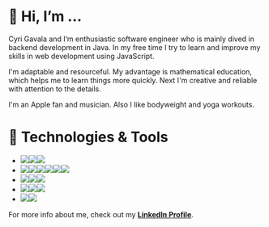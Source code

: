 # 👋 Hi, I’m ...

Cyri Gavala and I‘m enthusiastic software engineer who is mainly dived in backend development in Java. In my free time I try to learn and improve my skills in web development using JavaScript. 

I'm adaptable and resourceful. My advantage is mathematical education, which helps me to learn things more quickly. Next I'm creative and reliable with attention to the details. 

I'm an Apple fan and musician. Also I like bodyweight and yoga workouts.

# 🔧 Technologies & Tools

- ![](https://img.shields.io/badge/-Java-lightgrey?style=for-the-badge&logo=java)![](https://img.shields.io/badge/-JavaScript-lightgrey?style=for-the-badge&logo=javascript)![](https://img.shields.io/badge/-Python-lightgrey?style=for-the-badge&logo=python)
- ![](https://img.shields.io/badge/-Hibernate-lightgrey?style=for-the-badge&logo=hibernate)![](https://img.shields.io/badge/-Spring-lightgrey?style=for-the-badge&logo=spring)![](https://img.shields.io/badge/-ReactJs-lightgrey?style=for-the-badge&logo=react)![](https://img.shields.io/badge/-Typescript-lightgrey?style=for-the-badge&logo=typescript)![](https://img.shields.io/badge/-ExpressJs-lightgrey?style=for-the-badge&logo=express)![](https://img.shields.io/badge/-NodeJs-lightgrey?style=for-the-badge&logo=nodejs)
- ![](https://img.shields.io/badge/-Oracle-lightgrey?style=for-the-badge&logo=oracle)![](https://img.shields.io/badge/-Mongo-lightgrey?style=for-the-badge&logo=mongodb)![](https://img.shields.io/badge/-Mysql-lightgrey?style=for-the-badge&logo=mysql)
- ![](https://img.shields.io/badge/-JetBrains%20tools-lightgrey?style=for-the-badge&logo=jetbrains)![](https://img.shields.io/badge/-Git-lightgrey?style=for-the-badge&logo=git)![](https://img.shields.io/badge/-Docker-lightgrey?style=for-the-badge&logo=docker)
- ![](https://img.shields.io/badge/-Vercel-lightgrey?style=for-the-badge&logo=vercel)![](https://img.shields.io/badge/-heroku-lightgrey?style=for-the-badge&logo=heroku)


For more info about me, check out my **[LinkedIn Profile](https://www.linkedin.com/in/cyril-gavala-15380083/)**.

<!---
cyrilgavala/cyrilgavala is a ✨ special ✨ repository because its `README.md` (this file) appears on your GitHub profile.
You can click the Preview link to take a look at your changes.
--->
